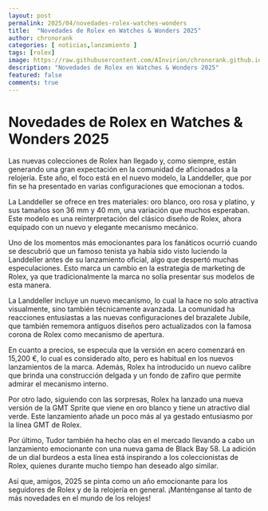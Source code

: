 ```yaml
---
layout: post
permalink: 2025/04/novedades-rolex-watches-wonders
title:  "Novedades de Rolex en Watches & Wonders 2025"
author: chronorank
categories: [ noticias,lanzamiento ]
tags: [rolex]
image: https://raw.githubusercontent.com/AInvirion/chronorank.github.io/master/images/posts/20250403080203.png
description: "Novedades de Rolex en Watches & Wonders 2025"
featured: false
comments: true
---
```

# Novedades de Rolex en Watches & Wonders 2025

Las nuevas colecciones de Rolex han llegado y, como siempre, están generando una gran expectación en la comunidad de aficionados a la relojería. Este año, el foco está en el nuevo modelo, la Landdeller, que por fin se ha presentado en varias configuraciones que emocionan a todos.

La Landdeller se ofrece en tres materiales: oro blanco, oro rosa y platino, y sus tamaños son 36 mm y 40 mm, una variación que muchos esperaban. Este modelo es una reinterpretación del clásico diseño de Rolex, ahora equipado con un nuevo y elegante mecanismo mecánico.

Uno de los momentos más emocionantes para los fanáticos ocurrió cuando se descubrió que un famoso tenista ya había sido visto luciendo la Landdeller antes de su lanzamiento oficial, algo que despertó muchas especulaciones. Esto marca un cambio en la estrategia de marketing de Rolex, ya que tradicionalmente la marca no solía presentar sus modelos de esta manera.

La Landdeller incluye un nuevo mecanismo, lo cual la hace no solo atractiva visualmente, sino también técnicamente avanzada. La comunidad ha reacciones entusiastas a las nuevas configuraciones del brazalete Jubile, que también rememora antiguos diseños pero actualizados con la famosa corona de Rolex como mecanismo de apertura.

En cuanto a precios, se especula que la versión en acero comenzará en 15,200 €, lo cual es considerado alto, pero es habitual en los nuevos lanzamientos de la marca. Además, Rolex ha introducido un nuevo calibre que brinda una construcción delgada y un fondo de zafiro que permite admirar el mecanismo interno.

Por otro lado, siguiendo con las sorpresas, Rolex ha lanzado una nueva versión de la GMT Sprite que viene en oro blanco y tiene un atractivo dial verde. Este lanzamiento añade un poco más al ya gestado entusiasmo por la línea GMT de Rolex.

Por último, Tudor también ha hecho olas en el mercado llevando a cabo un lanzamiento emocionante con una nueva gama de Black Bay 58. La adición de un dial burdeos a esta línea está inspirando a los coleccionistas de Rolex, quienes durante mucho tiempo han deseado algo similar.

Así que, amigos, 2025 se pinta como un año emocionante para los seguidores de Rolex y de la relojería en general. ¡Manténganse al tanto de más novedades en el mundo de los relojes!